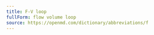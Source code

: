 ```yaml
---
title: F-V loop
fullForm: flow volume loop
source: https://openmd.com/dictionary/abbreviations/f
---
```

